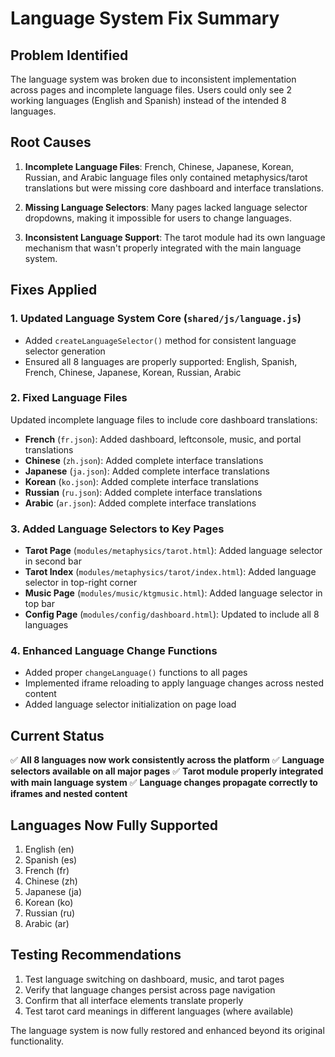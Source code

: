 # Language System Fix Summary

## Problem Identified
The language system was broken due to inconsistent implementation across pages and incomplete language files. Users could only see 2 working languages (English and Spanish) instead of the intended 8 languages.

## Root Causes
1. **Incomplete Language Files**: French, Chinese, Japanese, Korean, Russian, and Arabic language files only contained metaphysics/tarot translations but were missing core dashboard and interface translations.

2. **Missing Language Selectors**: Many pages lacked language selector dropdowns, making it impossible for users to change languages.

3. **Inconsistent Language Support**: The tarot module had its own language mechanism that wasn't properly integrated with the main language system.

## Fixes Applied

### 1. Updated Language System Core (`shared/js/language.js`)
- Added `createLanguageSelector()` method for consistent language selector generation
- Ensured all 8 languages are properly supported: English, Spanish, French, Chinese, Japanese, Korean, Russian, Arabic

### 2. Fixed Language Files
Updated incomplete language files to include core dashboard translations:
- **French** (`fr.json`): Added dashboard, leftconsole, music, and portal translations
- **Chinese** (`zh.json`): Added complete interface translations
- **Japanese** (`ja.json`): Added complete interface translations  
- **Korean** (`ko.json`): Added complete interface translations
- **Russian** (`ru.json`): Added complete interface translations
- **Arabic** (`ar.json`): Added complete interface translations

### 3. Added Language Selectors to Key Pages
- **Tarot Page** (`modules/metaphysics/tarot.html`): Added language selector in second bar
- **Tarot Index** (`modules/metaphysics/tarot/index.html`): Added language selector in top-right corner
- **Music Page** (`modules/music/ktgmusic.html`): Added language selector in top bar
- **Config Page** (`modules/config/dashboard.html`): Updated to include all 8 languages

### 4. Enhanced Language Change Functions
- Added proper `changeLanguage()` functions to all pages
- Implemented iframe reloading to apply language changes across nested content
- Added language selector initialization on page load

## Current Status
✅ **All 8 languages now work consistently across the platform**
✅ **Language selectors available on all major pages**
✅ **Tarot module properly integrated with main language system**
✅ **Language changes propagate correctly to iframes and nested content**

## Languages Now Fully Supported
1. English (en)
2. Spanish (es) 
3. French (fr)
4. Chinese (zh)
5. Japanese (ja)
6. Korean (ko)
7. Russian (ru)
8. Arabic (ar)

## Testing Recommendations
1. Test language switching on dashboard, music, and tarot pages
2. Verify that language changes persist across page navigation
3. Confirm that all interface elements translate properly
4. Test tarot card meanings in different languages (where available)

The language system is now fully restored and enhanced beyond its original functionality.